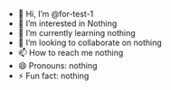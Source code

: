 - 👋 Hi, I’m @for-test-1
- 👀 I’m interested in Nothing 
- 🌱 I’m currently learning nothing 
- 💞️ I’m looking to collaborate on nothing 
- 📫 How to reach me nothing 
- 😄 Pronouns: nothing 
- ⚡ Fun fact: nothing 

<!---
for-test-1/for-test-1 is a ✨ special ✨ repository because its `README.md` (this file) appears on your GitHub profile.
You can click the Preview link to take a look at your changes.
--->

